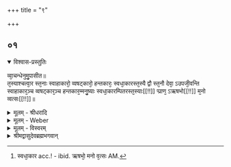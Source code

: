+++
title = "९"

+++


## ०१


<details open><summary>विश्वास-प्रस्तुतिः</summary>

व्वा᳘चन्धेनुमु᳘पासीत॥  
त᳘स्याश्चत्वा᳘र स्त᳘नाः स्वाहाकारो᳘ व्वषट्कारो᳘ हन्तकारः᳘ स्वधा᳘कारस्त᳘स्यै द्वौ स्त᳘नौ देवा᳘ ऽउपजी᳘वन्ति स्वाहाकार᳘ञ्च व्वषट्कार᳘ञ्च हन्तकार᳘म्मनु᳘ष्याः स्वधा᳘कारम्पितरस्त᳘स्याः[[!!]] प्प्राण᳘ ऽऋषभो[[!!]] म᳘नो व्वत्सः[[!!]]॥
</details>

<details><summary>मूलम् - श्रीधरादि</summary>

व्वा᳘चन्धेनुमु᳘पासीत॥  
त᳘स्याश्चत्वा᳘र स्त᳘नाः स्वाहाकारो᳘ व्वषट्कारो᳘ हन्तकारः᳘ स्वधा᳘कारस्त᳘स्यै द्वौ स्त᳘नौ देवा᳘ ऽउपजी᳘वन्ति स्वाहाकार᳘ञ्च व्वषट्कार᳘ञ्च हन्तकार᳘म्मनु᳘ष्याः स्वधा᳘कारम्पितरस्त᳘स्याः[[!!]] प्प्राण᳘ ऽऋषभो[[!!]] म᳘नो व्वत्सः[[!!]]॥
</details>

<details><summary>मूलम् - Weber</summary>

वा᳘चं धेनुमु᳘पासीत॥  
त᳘स्याश्चत्वा᳘र स्त᳘नाः स्वाहाकारो᳘ वषट्कारो᳘ हन्तकारः᳘ स्वधा᳘कारस्त᳘स्यै द्वौ स्त᳘नौ देवा᳘ उपजी᳘वन्ति स्वाहाकारं᳘ च वषट्कारं᳘ च हन्तकार᳘म् मनुॗष्याः स्वधा᳘कारम् पित᳘रस्त᳘स्याः प्राण᳘ ऋषभो᳘ म᳘नो वत्सः᳟ [^wbr_1] ॥  

[^wbr_1]: स्वधा᳘कार acc.! - ibid. ऋषभो᳘ मनो व᳘त्सः AM.
</details>

<details><summary>मूलम् - विस्वरम्</summary>

**वेदत्रयीवाग्धेनूपासनाब्राह्मणम् ।**

वाचं धेनुमुपासीत । तस्याश्चत्वारः स्तनाः- स्वाहाकारो वषट्कारो हन्तकारः स्वधाकारः । तस्यै द्वौ स्तनौ देवा उपजीवन्ति । स्वाहाकारं च वषट्कारं च । हन्तकारं मनुष्याः । स्वधाकारं पितरः । तस्याः प्राण ऋषभः । मनो वत्सः ॥ १ ॥
</details>

<details><summary>श्रीमद्वासुदेवब्रह्मभगवान्</summary>

अथ पुनस्तस्यैव ब्रह्मणो वाङ्मय-धेनु-सम्बन्धेनोपासनं महाफलार्थमाह- **वाचं धेनुमुपासीते**ति । वाक्-शब्देनात्र वेदत्रयी ग्राह्या । न तु करणं तत्स्थानं वा तद्देवता वा तदन्यतमेषु स्वाहाकारादीनामसम्भवात् । अतः ‘वाचं’ वेदत्रयी-लक्षणां धेनुरिव धेनुः तामुपासीत सदा अनुवर्तेतेत्य् अर्थः । एवमुपासने निमित्तं धेनु-सामान्यमाह- **तस्याश्चत्वारः स्तना** इति । हन्त-शब्दः अपेक्षितार्थ-वाचकः । शेषः प्रसिद्धार्थः । स्वामिभ्यो धेनुः पय इव वाग्धेनुः एतैश्चतुर्भिः स्तनैर्देवादिभ्यो ऽन्नं क्षरतीत्य् अर्थः । कः कं स्तनमुपजीवतीत्य् अपेक्षायां विनियोग-भेदमाह- **तस्यै द्वौ स्तनौ देवा उपजीवन्तीत्यादिना स्वधाकारं पितर** इत्यन्तेन । ‘तस्यै’ तस्या धेन्वाः । स्वाहावषड्भ्यां हि देवेभ्यो हविर्दीयते । अतः ‘देवाः स्वाहाकारं च वषट्कारं चोपजीवन्ति’ । हन्तेति मनुष्येभ्यो ऽन्नं प्रयच्छन्ति । अतः ‘हन्तकारं मनुष्याः’ उपजीवन्तीत्य् अनुषङ्गः । स्वधेति हि पितृभ्यः कव्यं ददति । अतः ‘स्वधाकारं पितरः’ उपजीवन्तीति प्रसिद्धमित्य् अर्थः । कः पुनरस्याः प्रसूति-हेतुः सेक्ता को वा पुनः स्तन्य-प्रस्नव-हेतुर्वत्स इत्य् अपेक्षायां तावाह- **तस्याः प्राण ऋषभो मनो वत्स** इति । प्राणेन हि बललक्षणेन वाक् प्रसूयते । अप्राणस्य वागुच्चारणादर्शनात् । अतस्तस्या धेन्वाः ‘प्राणः’ ऋषभ इव ‘ऋषभः’ तथा मनसा ह्यालोच्य वाक् स्वाहाकाराद्यर्थं क्षरति । “यद्वै मनसा ध्यायति तद्वाचा वदति”- (तै. सं. ६ । १ । ७) इति श्रुतेः । अतः ‘मनो वत्सः’ इत्य् अर्थः । एतदुपासकस्य यथोक्त-वागुपाधिकब्रह्मप्रतिपत्तिरेव फलम् । “तं यथा यथोपासते तदेव भवति”- (श. प. १० । ५ । २ । २०) इति श्रुतेरिति भावः ॥ १ ॥

इति श्री-हृषीकेश-ब्रह्म-भगवत्-पूज्य-पाद-शिष्यस्य श्री-पाठक-अनिरुद्ध-पुत्रस्य परमहंस-परिव्राजकाचार्यस्य श्री-वासुदेव-ब्रह्म-भगवतः कृतौ माध्यन्दिनीय-शतपथ-ब्राह्मणान्तर्गत-माध्यन्दिन-शाखोपनिषद्-बृहदारण्यक-व्याख्यायां वासुदेव-प्रकाशिकायां तृतीये खिलकाण्डे पञ्चमे ऽध्याये नवमं वेदत्रयी-वाग्-धेनूपासना-ब्राह्मणं परिसमाप्तम् ॥ १४ (८) ५-९ ॥
</details>

